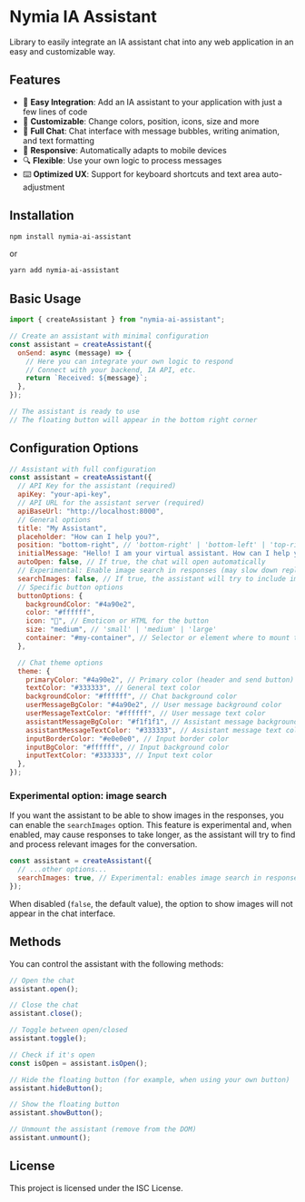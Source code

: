 # Nymia IA Assistant

Library to easily integrate an IA assistant chat into any web application in an easy and customizable way.

## Features

- 🎯 **Easy Integration**: Add an IA assistant to your application with just a few lines of code
- 🎨 **Customizable**: Change colors, position, icons, size and more
- 💬 **Full Chat**: Chat interface with message bubbles, writing animation, and text formatting
- 📱 **Responsive**: Automatically adapts to mobile devices
- 🔍 **Flexible**: Use your own logic to process messages
- ⌨️ **Optimized UX**: Support for keyboard shortcuts and text area auto-adjustment

## Installation

```bash
npm install nymia-ai-assistant
```

or

```bash
yarn add nymia-ai-assistant
```

## Basic Usage

```javascript
import { createAssistant } from "nymia-ai-assistant";

// Create an assistant with minimal configuration
const assistant = createAssistant({
  onSend: async (message) => {
    // Here you can integrate your own logic to respond
    // Connect with your backend, IA API, etc.
    return `Received: ${message}`;
  },
});

// The assistant is ready to use
// The floating button will appear in the bottom right corner
```

## Configuration Options

```javascript
// Assistant with full configuration
const assistant = createAssistant({
  // API Key for the assistant (required)
  apiKey: "your-api-key",
  // API URL for the assistant server (required)
  apiBaseUrl: "http://localhost:8000",
  // General options
  title: "My Assistant",
  placeholder: "How can I help you?",
  position: "bottom-right", // 'bottom-right' | 'bottom-left' | 'top-right' | 'top-left'
  initialMessage: "Hello! I am your virtual assistant. How can I help you?",
  autoOpen: false, // If true, the chat will open automatically
  // Experimental: Enable image search in responses (may slow down replies)
  searchImages: false, // If true, the assistant will try to include images in the response. This is experimental and may make responses slower,
  // Specific button options
  buttonOptions: {
    backgroundColor: "#4a90e2",
    color: "#ffffff",
    icon: "💬", // Emoticon or HTML for the button
    size: "medium", // 'small' | 'medium' | 'large'
    container: "#my-container", // Selector or element where to mount the button
  },

  // Chat theme options
  theme: {
    primaryColor: "#4a90e2", // Primary color (header and send button)
    textColor: "#333333", // General text color
    backgroundColor: "#ffffff", // Chat background color
    userMessageBgColor: "#4a90e2", // User message background color
    userMessageTextColor: "#ffffff", // User message text color
    assistantMessageBgColor: "#f1f1f1", // Assistant message background color
    assistantMessageTextColor: "#333333", // Assistant message text color
    inputBorderColor: "#e0e0e0", // Input border color
    inputBgColor: "#ffffff", // Input background color
    inputTextColor: "#333333", // Input text color
  },
});
```

### Experimental option: image search

If you want the assistant to be able to show images in the responses, you can enable the `searchImages` option. This feature is experimental and, when enabled, may cause responses to take longer, as the assistant will try to find and process relevant images for the conversation.

```javascript
const assistant = createAssistant({
  // ...other options...
  searchImages: true, // Experimental: enables image search in responses
});
```

When disabled (`false`, the default value), the option to show images will not appear in the chat interface.

## Methods

You can control the assistant with the following methods:

```javascript
// Open the chat
assistant.open();

// Close the chat
assistant.close();

// Toggle between open/closed
assistant.toggle();

// Check if it's open
const isOpen = assistant.isOpen();

// Hide the floating button (for example, when using your own button)
assistant.hideButton();

// Show the floating button
assistant.showButton();

// Unmount the assistant (remove from the DOM)
assistant.unmount();
```

## License

This project is licensed under the ISC License.
